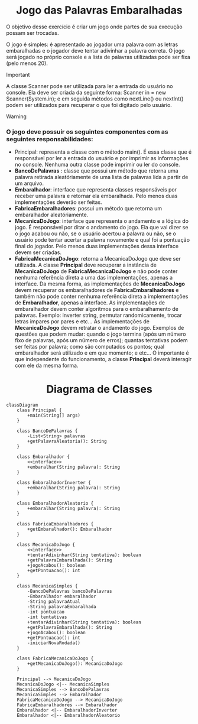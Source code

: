  <h1 align="center">Jogo das Palavras Embaralhadas</h1>

O objetivo desse exercício é criar um jogo onde partes de sua execução possam ser trocadas.

O jogo é simples: é apresentado ao jogador uma palavra com as letras embaralhadas e o jogador deve
tentar adivinhar a palavra correta. O jogo será jogado no próprio console e a lista de palavras utilizadas
pode ser fixa (pelo menos 20).

> [!IMPORTANT]
>
> A classe Scanner pode ser utilizada para ler a entrada do usuário no console.
> Ela deve ser criada da seguinte forma: Scanner in = new Scanner(System.in); e
> em seguida métodos como nextLine() ou nextInt() podem ser utilizados para
> recuperar o que foi digitado pelo usuário.

> [!WARNING]
>
> ### O jogo deve possuir os seguintes componentes com as seguintes responsabilidades:
>
> - Principal: representa a classe com o método main(). É essa classe que é responsável por ler a entrada do usuário e por imprimir as informações no console. Nenhuma outra classe pode imprimir ou ler do console.
> - <strong> BancoDePalavras</strong> : classe que possui um método que retorna uma palavra retirada aleatóriamente de uma lista de palavras lida a partir de um arquivo.
> - <strong>Embaralhador</strong>: interface que representa classes responsáveis por receber uma palavra e retornar ela embaralhada. Pelo menos duas implementações deverão ser feitas.
> - <strong>FabricaEmbaralhadores</strong>: possui um método que retorna um embaralhador aleatóriamente.
> - <strong>MecanicaDoJogo</strong>: interface que representa o andamento e a lógica do jogo. É responsável por ditar o andamento do jogo. Ela que vai dizer se o jogo acabou ou não, se o usuário acertou a palavra ou não, se o usuário pode tentar acertar a palavra novamente e qual foi a pontuação final do jogador. Pelo menos duas implementações dessa interface devem ser criadas.
> - <strong>FabricaMecanicaDoJogo</strong>: retorna a MecanicaDoJogo que deve ser utilizada.
>   A classe <strong>Principal</strong> deve recuperar a instância de <strong>MecanicaDoJogo</strong> de <strong>FabricaMecanicaDoJogo</strong> e não
>   pode conter nenhuma referência direta a uma das implementações, apenas a interface. Da mesma
>   forma, as implementações de <strong>MecanicaDoJogo</strong> devem recuperar os embaralhadores de <strong>FabricaEmbaralhadores</strong> e também não pode conter nenhuma referência direta a implementações de <strong>Embaralhador</strong>, apenas a interface.
>   As implementações de embaralhador devem conter algoritmos para o embaralhamento de palavras.
>   Exemplo: inverter string, permutar randomicamente, trocar letras impares por pares e etc...
>   As implementações de <strong>MecanicaDoJogo</strong> devem retratar o andamento do jogo. Exemplos de questões
>   que podem mudar: quando o jogo termina (após um número fixo de palavras, após um número de
>   erros); quantas tentativas podem ser feitas por palavra; como são computados os pontos; qual embaralhador será utilizado e em que momento; e etc... O importante é que independente do funcionamento, a classe <strong>Principal</strong> deverá interagir com ele da mesma forma.

<h1 align="center">Diagrama de Classes</h1>

```mermaid
classDiagram
    class Principal {
        +main(String[] args)
    }

    class BancoDePalavras {
        -List<String> palavras
        +getPalavraAleatoria(): String
    }

    class Embaralhador {
        <<interface>>
        +embaralhar(String palavra): String
    }

    class EmbaralhadorInverter {
        +embaralhar(String palavra): String
    }

    class EmbaralhadorAleatorio {
        +embaralhar(String palavra): String
    }

    class FabricaEmbaralhadores {
        +getEmbaralhador(): Embaralhador
    }

    class MecanicaDoJogo {
        <<interface>>
        +tentarAdivinhar(String tentativa): boolean
        +getPalavraEmbaralhada(): String
        +jogoAcabou(): boolean
        +getPontuacao(): int
    }

    class MecanicaSimples {
        -BancoDePalavras bancoDePalavras
        -Embaralhador embaralhador
        -String palavraAtual
        -String palavraEmbaralhada
        -int pontuacao
        -int tentativas
        +tentarAdivinhar(String tentativa): boolean
        +getPalavraEmbaralhada(): String
        +jogoAcabou(): boolean
        +getPontuacao(): int
        -iniciarNovaRodada()
    }

    class FabricaMecanicaDoJogo {
        +getMecanicaDoJogo(): MecanicaDoJogo
    }

    Principal --> MecanicaDoJogo
    MecanicaDoJogo <|-- MecanicaSimples
    MecanicaSimples --> BancoDePalavras
    MecanicaSimples --> Embaralhador
    FabricaMecanicaDoJogo --> MecanicaDoJogo
    FabricaEmbaralhadores --> Embaralhador
    Embaralhador <|-- EmbaralhadorInverter
    Embaralhador <|-- EmbaralhadorAleatorio

```
